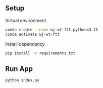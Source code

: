 ## Setup

Virtual environment

```bash
conda create --name wj-wt-ftt python=3.11
conda activate wj-wt-ftt
```

Install dependency

```bash
pip install -r requirements.txt
```

## Run App

```bash
python index.py
```
